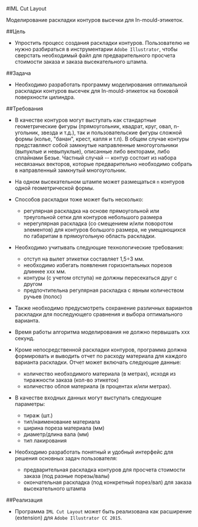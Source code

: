 #IML Cut Layout

Моделирование раскладки контуров высечки для In-mould-этикеток.

##Цель

* Упростить процесс создания раскладки контуров. Пользователю не нужно разбираться в инструментарии `Adobe Illustrator`, чтобы сверстать необходимый файл для предварительного просчета стоимости заказа и заказа высекательного штампа.

##Задача

* Необходимо разработать программу моделирования оптимальной раскладки контуров высечек для In-mould-этикеток на боковой поверхности цилиндра.

##Требования

* В качестве контуров могут выступать как стандартные геометрические фигуры (прямоугольник, квадрат, круг, овал, n-угольник, звезда и т.д.), так и пользовательские фигуры сложной формы (колье, "банан", крест, капля и т.п). В общем случае контуры представляют собой замкнутые направленные многоугольники (выпуклые и невыпуклые), описанные либо векторами, либо сплайнами Безье. Частный случай -- контур состоит из набора несвязаных векторов, которые предварительно необходимо собрать в направленный замкнутый многоугольник.

* На одном высекательном штампе может размещаться `n` контуров одной геометрической формы.

* Способов раскладки тоже может быть несколько:
	* регулярная раскладка на основе прямоугольной или треугольной сетки для контуров небольшого размера
	* нерегулярная раскладка (со смещением и/или поворотом элементов) для контуров большого размера, не умещающихся по габаритам в прямоугольную область раскладки.

* Необходимо учитывать следующие технологические требования:
	* отступ на вылет этикетки составляет 1,5÷3 мм.
	* необходимо избегать появления горизонтальных порезов длиннее xxx мм.
	* контуры (с учетом отступа) не должны пересекаться друг с другом
	* предпочтительна регулярная раскладка с явным количеством ручьев (полос)

* Также необходимо предусмотреть сохранение различных вариантов раскладки для последующего сравнения и выбора оптимального варианта.

* Время работы алгоритма моделирования не должно первышать xxx секунд.

* Кроме непосредственной раскладки контуров, программа должна формировать и выводить отчет по расходу материала для каждого варианта раскладки. Отчет может включать следующие данные:
	* количество необходимого материала (в метрах), исходя из тиражности заказа (кол-во этикеток)
	* количество облоя материала (в процентах и/или метрах).

* В качестве входных данных могут выступать следующие параметры:
	* тираж (шт.)
	* тип/наименование материала
	* ширина пореза материала (мм)
	* диаметр/длина вала (мм)
	* тип лакирования

* Необходимо разработать понятный и удобный интерфейс для решения основных задач пользователя:
	* предварительная раскладка контуров для просчета стоимости заказа (под разные порезы/валы)
	* окончательная раскладка (под конкретный порез/вал) для заказа высекательного штампа

##Реализация

* Программа `IML Cut Layout` может быть реализована как расширение (extension) для `Adobe Illustrator CC 2015`.
